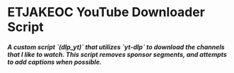 <h1>ETJAKEOC YouTube Downloader Script</h1>

<h5>A custom script `(dlp_yt)` that utilizes `yt-dlp` to download the channels that I like to watch. This script removes sponsor segments, and attempts to add captions when possible.</h5>
